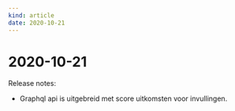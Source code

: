 ```yaml
---
kind: article
date: 2020-10-21
---
```


# 2020-10-21

Release notes:

* Graphql api is uitgebreid met score uitkomsten voor invullingen.
